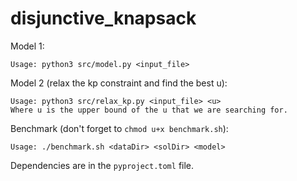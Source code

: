 # disjunctive_knapsack

Model 1:

```text
Usage: python3 src/model.py <input_file>
```

Model 2 (relax the kp constraint and find the best u):

```text
Usage: python3 src/relax_kp.py <input_file> <u>
Where u is the upper bound of the u that we are searching for.
```

Benchmark (don't forget to `chmod u+x benchmark.sh`):

```text
Usage: ./benchmark.sh <dataDir> <solDir> <model>
```

Dependencies are in the `pyproject.toml` file.
